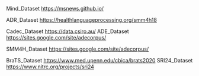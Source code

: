 Mind_Dataset
https://msnews.github.io/

ADR_Dataset
https://healthlanguageprocessing.org/smm4h18

Cadec_Dataset 
https://data.csiro.au/
ADE_Dataset
https://sites.google.com/site/adecorpus/


SMM4H_Dataset
https://sites.google.com/site/adecorpus/

BraTS_Dataset
https://www.med.upenn.edu/cbica/brats2020
SRI24_Dataset
https://www.nitrc.org/projects/sri24
